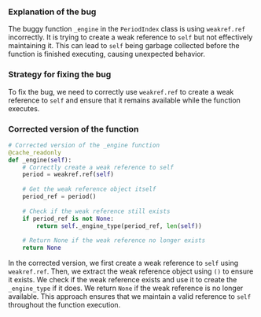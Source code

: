 ### Explanation of the bug

The buggy function `_engine` in the `PeriodIndex` class is using `weakref.ref` incorrectly. It is trying to create a weak reference to `self` but not effectively maintaining it. This can lead to `self` being garbage collected before the function is finished executing, causing unexpected behavior.

### Strategy for fixing the bug

To fix the bug, we need to correctly use `weakref.ref` to create a weak reference to `self` and ensure that it remains available while the function executes.

### Corrected version of the function

```python
# Corrected version of the _engine function
@cache_readonly
def _engine(self):
    # Correctly create a weak reference to self
    period = weakref.ref(self)
    
    # Get the weak reference object itself
    period_ref = period()
    
    # Check if the weak reference still exists
    if period_ref is not None:
        return self._engine_type(period_ref, len(self))
    
    # Return None if the weak reference no longer exists
    return None
``` 

In the corrected version, we first create a weak reference to `self` using `weakref.ref`. Then, we extract the weak reference object using `()` to ensure it exists. We check if the weak reference exists and use it to create the `_engine_type` if it does. We return `None` if the weak reference is no longer available. This approach ensures that we maintain a valid reference to `self` throughout the function execution.